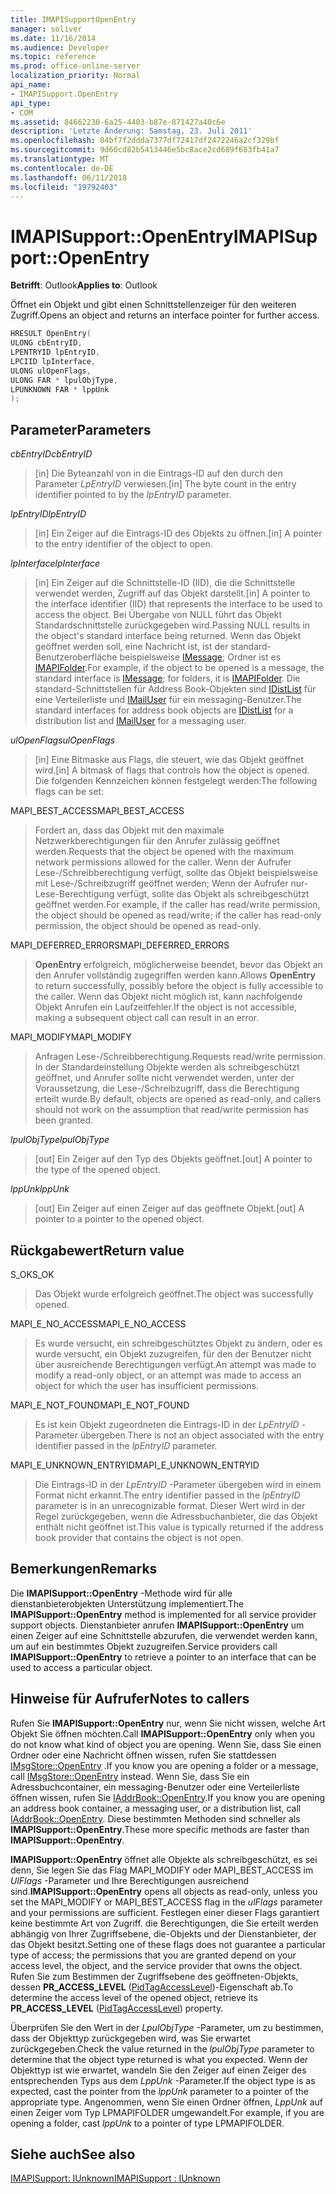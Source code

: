```yaml
---
title: IMAPISupportOpenEntry
manager: soliver
ms.date: 11/16/2014
ms.audience: Developer
ms.topic: reference
ms.prod: office-online-server
localization_priority: Normal
api_name:
- IMAPISupport.OpenEntry
api_type:
- COM
ms.assetid: 84662230-6a25-4403-b87e-871427a40c6e
description: 'Letzte Änderung: Samstag, 23. Juli 2011'
ms.openlocfilehash: 04bf7f2ddda7377df72417df2472246a2cf329bf
ms.sourcegitcommit: 9d60cd82b5413446e5bc8ace2cd689f683fb41a7
ms.translationtype: MT
ms.contentlocale: de-DE
ms.lasthandoff: 06/11/2018
ms.locfileid: "19792403"
---
```

# <a name="imapisupportopenentry"></a><span data-ttu-id="c35b7-103">IMAPISupport::OpenEntry</span><span class="sxs-lookup"><span data-stu-id="c35b7-103">IMAPISupport::OpenEntry</span></span>

  
  
<span data-ttu-id="c35b7-104">**Betrifft**: Outlook</span><span class="sxs-lookup"><span data-stu-id="c35b7-104">**Applies to**: Outlook</span></span> 
  
<span data-ttu-id="c35b7-105">Öffnet ein Objekt und gibt einen Schnittstellenzeiger für den weiteren Zugriff.</span><span class="sxs-lookup"><span data-stu-id="c35b7-105">Opens an object and returns an interface pointer for further access.</span></span> 
  
```cpp
HRESULT OpenEntry(
ULONG cbEntryID,
LPENTRYID lpEntryID,
LPCIID lpInterface,
ULONG ulOpenFlags,
ULONG FAR * lpulObjType,
LPUNKNOWN FAR * lppUnk
);
```

## <a name="parameters"></a><span data-ttu-id="c35b7-106">Parameter</span><span class="sxs-lookup"><span data-stu-id="c35b7-106">Parameters</span></span>

 <span data-ttu-id="c35b7-107">_cbEntryID_</span><span class="sxs-lookup"><span data-stu-id="c35b7-107">_cbEntryID_</span></span>
  
> <span data-ttu-id="c35b7-108">[in] Die Byteanzahl von in die Eintrags-ID auf den durch den Parameter _LpEntryID_ verwiesen.</span><span class="sxs-lookup"><span data-stu-id="c35b7-108">[in] The byte count in the entry identifier pointed to by the  _lpEntryID_ parameter.</span></span> 
    
 <span data-ttu-id="c35b7-109">_lpEntryID_</span><span class="sxs-lookup"><span data-stu-id="c35b7-109">_lpEntryID_</span></span>
  
> <span data-ttu-id="c35b7-110">[in] Ein Zeiger auf die Eintrags-ID des Objekts zu öffnen.</span><span class="sxs-lookup"><span data-stu-id="c35b7-110">[in] A pointer to the entry identifier of the object to open.</span></span>
    
 <span data-ttu-id="c35b7-111">_lpInterface_</span><span class="sxs-lookup"><span data-stu-id="c35b7-111">_lpInterface_</span></span>
  
> <span data-ttu-id="c35b7-112">[in] Ein Zeiger auf die Schnittstelle-ID (IID), die die Schnittstelle verwendet werden, Zugriff auf das Objekt darstellt.</span><span class="sxs-lookup"><span data-stu-id="c35b7-112">[in] A pointer to the interface identifier (IID) that represents the interface to be used to access the object.</span></span> <span data-ttu-id="c35b7-113">Bei Übergabe von NULL führt das Objekt Standardschnittstelle zurückgegeben wird.</span><span class="sxs-lookup"><span data-stu-id="c35b7-113">Passing NULL results in the object's standard interface being returned.</span></span> <span data-ttu-id="c35b7-114">Wenn das Objekt geöffnet werden soll, eine Nachricht ist, ist der standard-Benutzeroberfläche beispielsweise [IMessage](imessageimapiprop.md); Ordner ist es [IMAPIFolder](imapifolderimapicontainer.md).</span><span class="sxs-lookup"><span data-stu-id="c35b7-114">For example, if the object to be opened is a message, the standard interface is [IMessage](imessageimapiprop.md); for folders, it is [IMAPIFolder](imapifolderimapicontainer.md).</span></span> <span data-ttu-id="c35b7-115">Die standard-Schnittstellen für Address Book-Objekten sind [IDistList](idistlistimapicontainer.md) für eine Verteilerliste und [IMailUser](imailuserimapiprop.md) für ein messaging-Benutzer.</span><span class="sxs-lookup"><span data-stu-id="c35b7-115">The standard interfaces for address book objects are [IDistList](idistlistimapicontainer.md) for a distribution list and [IMailUser](imailuserimapiprop.md) for a messaging user.</span></span> 
    
 <span data-ttu-id="c35b7-116">_ulOpenFlags_</span><span class="sxs-lookup"><span data-stu-id="c35b7-116">_ulOpenFlags_</span></span>
  
> <span data-ttu-id="c35b7-117">[in] Eine Bitmaske aus Flags, die steuert, wie das Objekt geöffnet wird.</span><span class="sxs-lookup"><span data-stu-id="c35b7-117">[in] A bitmask of flags that controls how the object is opened.</span></span> <span data-ttu-id="c35b7-118">Die folgenden Kennzeichen können festgelegt werden:</span><span class="sxs-lookup"><span data-stu-id="c35b7-118">The following flags can be set:</span></span>
    
<span data-ttu-id="c35b7-119">MAPI_BEST_ACCESS</span><span class="sxs-lookup"><span data-stu-id="c35b7-119">MAPI_BEST_ACCESS</span></span> 
  
> <span data-ttu-id="c35b7-120">Fordert an, dass das Objekt mit den maximale Netzwerkberechtigungen für den Anrufer zulässig geöffnet werden.</span><span class="sxs-lookup"><span data-stu-id="c35b7-120">Requests that the object be opened with the maximum network permissions allowed for the caller.</span></span> <span data-ttu-id="c35b7-121">Wenn der Aufrufer Lese-/Schreibberechtigung verfügt, sollte das Objekt beispielsweise mit Lese-/Schreibzugriff geöffnet werden; Wenn der Aufrufer nur-Lese-Berechtigung verfügt, sollte das Objekt als schreibgeschützt geöffnet werden.</span><span class="sxs-lookup"><span data-stu-id="c35b7-121">For example, if the caller has read/write permission, the object should be opened as read/write; if the caller has read-only permission, the object should be opened as read-only.</span></span> 
    
<span data-ttu-id="c35b7-122">MAPI_DEFERRED_ERRORS</span><span class="sxs-lookup"><span data-stu-id="c35b7-122">MAPI_DEFERRED_ERRORS</span></span> 
  
> <span data-ttu-id="c35b7-123">**OpenEntry** erfolgreich, möglicherweise beendet, bevor das Objekt an den Anrufer vollständig zugegriffen werden kann.</span><span class="sxs-lookup"><span data-stu-id="c35b7-123">Allows **OpenEntry** to return successfully, possibly before the object is fully accessible to the caller.</span></span> <span data-ttu-id="c35b7-124">Wenn das Objekt nicht möglich ist, kann nachfolgende Objekt Anrufen ein Laufzeitfehler.</span><span class="sxs-lookup"><span data-stu-id="c35b7-124">If the object is not accessible, making a subsequent object call can result in an error.</span></span> 
    
<span data-ttu-id="c35b7-125">MAPI_MODIFY</span><span class="sxs-lookup"><span data-stu-id="c35b7-125">MAPI_MODIFY</span></span> 
  
> <span data-ttu-id="c35b7-126">Anfragen Lese-/Schreibberechtigung.</span><span class="sxs-lookup"><span data-stu-id="c35b7-126">Requests read/write permission.</span></span> <span data-ttu-id="c35b7-127">In der Standardeinstellung Objekte werden als schreibgeschützt geöffnet, und Anrufer sollte nicht verwendet werden, unter der Voraussetzung, die Lese-/Schreibzugriff, dass die Berechtigung erteilt wurde.</span><span class="sxs-lookup"><span data-stu-id="c35b7-127">By default, objects are opened as read-only, and callers should not work on the assumption that read/write permission has been granted.</span></span> 
    
 <span data-ttu-id="c35b7-128">_lpulObjType_</span><span class="sxs-lookup"><span data-stu-id="c35b7-128">_lpulObjType_</span></span>
  
> <span data-ttu-id="c35b7-129">[out] Ein Zeiger auf den Typ des Objekts geöffnet.</span><span class="sxs-lookup"><span data-stu-id="c35b7-129">[out] A pointer to the type of the opened object.</span></span>
    
 <span data-ttu-id="c35b7-130">_lppUnk_</span><span class="sxs-lookup"><span data-stu-id="c35b7-130">_lppUnk_</span></span>
  
> <span data-ttu-id="c35b7-131">[out] Ein Zeiger auf einen Zeiger auf das geöffnete Objekt.</span><span class="sxs-lookup"><span data-stu-id="c35b7-131">[out] A pointer to a pointer to the opened object.</span></span>
    
## <a name="return-value"></a><span data-ttu-id="c35b7-132">Rückgabewert</span><span class="sxs-lookup"><span data-stu-id="c35b7-132">Return value</span></span>

<span data-ttu-id="c35b7-133">S_OK</span><span class="sxs-lookup"><span data-stu-id="c35b7-133">S_OK</span></span> 
  
> <span data-ttu-id="c35b7-134">Das Objekt wurde erfolgreich geöffnet.</span><span class="sxs-lookup"><span data-stu-id="c35b7-134">The object was successfully opened.</span></span>
    
<span data-ttu-id="c35b7-135">MAPI_E_NO_ACCESS</span><span class="sxs-lookup"><span data-stu-id="c35b7-135">MAPI_E_NO_ACCESS</span></span> 
  
> <span data-ttu-id="c35b7-136">Es wurde versucht, ein schreibgeschütztes Objekt zu ändern, oder es wurde versucht, ein Objekt zuzugreifen, für den der Benutzer nicht über ausreichende Berechtigungen verfügt.</span><span class="sxs-lookup"><span data-stu-id="c35b7-136">An attempt was made to modify a read-only object, or an attempt was made to access an object for which the user has insufficient permissions.</span></span>
    
<span data-ttu-id="c35b7-137">MAPI_E_NOT_FOUND</span><span class="sxs-lookup"><span data-stu-id="c35b7-137">MAPI_E_NOT_FOUND</span></span> 
  
> <span data-ttu-id="c35b7-138">Es ist kein Objekt zugeordneten die Eintrags-ID in der _LpEntryID_ -Parameter übergeben.</span><span class="sxs-lookup"><span data-stu-id="c35b7-138">There is not an object associated with the entry identifier passed in the  _lpEntryID_ parameter.</span></span> 
    
<span data-ttu-id="c35b7-139">MAPI_E_UNKNOWN_ENTRYID</span><span class="sxs-lookup"><span data-stu-id="c35b7-139">MAPI_E_UNKNOWN_ENTRYID</span></span> 
  
> <span data-ttu-id="c35b7-140">Die Eintrags-ID in der _LpEntryID_ -Parameter übergeben wird in einem Format nicht erkannt.</span><span class="sxs-lookup"><span data-stu-id="c35b7-140">The entry identifier passed in the  _lpEntryID_ parameter is in an unrecognizable format.</span></span> <span data-ttu-id="c35b7-141">Dieser Wert wird in der Regel zurückgegeben, wenn die Adressbuchanbieter, die das Objekt enthält nicht geöffnet ist.</span><span class="sxs-lookup"><span data-stu-id="c35b7-141">This value is typically returned if the address book provider that contains the object is not open.</span></span> 
    
## <a name="remarks"></a><span data-ttu-id="c35b7-142">Bemerkungen</span><span class="sxs-lookup"><span data-stu-id="c35b7-142">Remarks</span></span>

<span data-ttu-id="c35b7-143">Die **IMAPISupport::OpenEntry** -Methode wird für alle dienstanbieterobjekten Unterstützung implementiert.</span><span class="sxs-lookup"><span data-stu-id="c35b7-143">The **IMAPISupport::OpenEntry** method is implemented for all service provider support objects.</span></span> <span data-ttu-id="c35b7-144">Dienstanbieter anrufen **IMAPISupport::OpenEntry** um einen Zeiger auf eine Schnittstelle abzurufen, die verwendet werden kann, um auf ein bestimmtes Objekt zuzugreifen.</span><span class="sxs-lookup"><span data-stu-id="c35b7-144">Service providers call **IMAPISupport::OpenEntry** to retrieve a pointer to an interface that can be used to access a particular object.</span></span> 
  
## <a name="notes-to-callers"></a><span data-ttu-id="c35b7-145">Hinweise für Aufrufer</span><span class="sxs-lookup"><span data-stu-id="c35b7-145">Notes to callers</span></span>

<span data-ttu-id="c35b7-146">Rufen Sie **IMAPISupport::OpenEntry** nur, wenn Sie nicht wissen, welche Art Objekt Sie öffnen möchten.</span><span class="sxs-lookup"><span data-stu-id="c35b7-146">Call **IMAPISupport::OpenEntry** only when you do not know what kind of object you are opening.</span></span> <span data-ttu-id="c35b7-147">Wenn Sie, dass Sie einen Ordner oder eine Nachricht öffnen wissen, rufen Sie stattdessen [IMsgStore::OpenEntry](imsgstore-openentry.md) .</span><span class="sxs-lookup"><span data-stu-id="c35b7-147">If you know you are opening a folder or a message, call [IMsgStore::OpenEntry](imsgstore-openentry.md) instead.</span></span> <span data-ttu-id="c35b7-148">Wenn Sie, dass Sie ein Adressbuchcontainer, ein messaging-Benutzer oder eine Verteilerliste öffnen wissen, rufen Sie [IAddrBook::OpenEntry](iaddrbook-openentry.md).</span><span class="sxs-lookup"><span data-stu-id="c35b7-148">If you know you are opening an address book container, a messaging user, or a distribution list, call [IAddrBook::OpenEntry](iaddrbook-openentry.md).</span></span> <span data-ttu-id="c35b7-149">Diese bestimmten Methoden sind schneller als **IMAPISupport::OpenEntry**.</span><span class="sxs-lookup"><span data-stu-id="c35b7-149">These more specific methods are faster than **IMAPISupport::OpenEntry**.</span></span> 
  
 <span data-ttu-id="c35b7-150">**IMAPISupport::OpenEntry** öffnet alle Objekte als schreibgeschützt, es sei denn, Sie legen Sie das Flag MAPI_MODIFY oder MAPI_BEST_ACCESS im _UlFlags_ -Parameter und Ihre Berechtigungen ausreichend sind.</span><span class="sxs-lookup"><span data-stu-id="c35b7-150">**IMAPISupport::OpenEntry** opens all objects as read-only, unless you set the MAPI_MODIFY or MAPI_BEST_ACCESS flag in the  _ulFlags_ parameter and your permissions are sufficient.</span></span> <span data-ttu-id="c35b7-151">Festlegen einer dieser Flags garantiert keine bestimmte Art von Zugriff. die Berechtigungen, die Sie erteilt werden abhängig von Ihrer Zugriffsebene, die-Objekts und der Dienstanbieter, der das Objekt besitzt.</span><span class="sxs-lookup"><span data-stu-id="c35b7-151">Setting one of these flags does not guarantee a particular type of access; the permissions that you are granted depend on your access level, the object, and the service provider that owns the object.</span></span> <span data-ttu-id="c35b7-152">Rufen Sie zum Bestimmen der Zugriffsebene des geöffneten-Objekts, dessen **PR_ACCESS_LEVEL** ([PidTagAccessLevel](pidtagaccesslevel-canonical-property.md))-Eigenschaft ab.</span><span class="sxs-lookup"><span data-stu-id="c35b7-152">To determine the access level of the opened object, retrieve its **PR_ACCESS_LEVEL** ([PidTagAccessLevel](pidtagaccesslevel-canonical-property.md)) property.</span></span>
  
<span data-ttu-id="c35b7-153">Überprüfen Sie den Wert in der _LpulObjType_ -Parameter, um zu bestimmen, dass der Objekttyp zurückgegeben wird, was Sie erwartet zurückgegeben.</span><span class="sxs-lookup"><span data-stu-id="c35b7-153">Check the value returned in the  _lpulObjType_ parameter to determine that the object type returned is what you expected.</span></span> <span data-ttu-id="c35b7-154">Wenn der Objekttyp ist wie erwartet, wandeln Sie den Zeiger auf einen Zeiger des entsprechenden Typs aus dem _LppUnk_ -Parameter.</span><span class="sxs-lookup"><span data-stu-id="c35b7-154">If the object type is as expected, cast the pointer from the  _lppUnk_ parameter to a pointer of the appropriate type.</span></span> <span data-ttu-id="c35b7-155">Angenommen, wenn Sie einen Ordner öffnen, _LppUnk_ auf einen Zeiger vom Typ LPMAPIFOLDER umgewandelt.</span><span class="sxs-lookup"><span data-stu-id="c35b7-155">For example, if you are opening a folder, cast  _lppUnk_ to a pointer of type LPMAPIFOLDER.</span></span> 
  
## <a name="see-also"></a><span data-ttu-id="c35b7-156">Siehe auch</span><span class="sxs-lookup"><span data-stu-id="c35b7-156">See also</span></span>



[<span data-ttu-id="c35b7-157">IMAPISupport: IUnknown</span><span class="sxs-lookup"><span data-stu-id="c35b7-157">IMAPISupport : IUnknown</span></span>](imapisupportiunknown.md)

